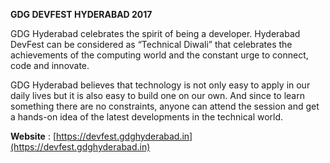 <b>GDG DEVFEST HYDERABAD 2017</b>

GDG Hyderabad celebrates the spirit of being a developer. Hyderabad DevFest can be considered as “Technical Diwali” that celebrates the achievements of the computing world and the constant urge to connect, code and innovate.

GDG Hyderabad believes that technology is not only easy to apply in our daily lives but it is also easy to build one on our own. And since to learn something there are no constraints, anyone can attend the session and get a hands-on idea of the latest developments in the technical world.

<b>Website</b> : [https://devfest.gdghyderabad.in](https://devfest.gdghyderabad.in)